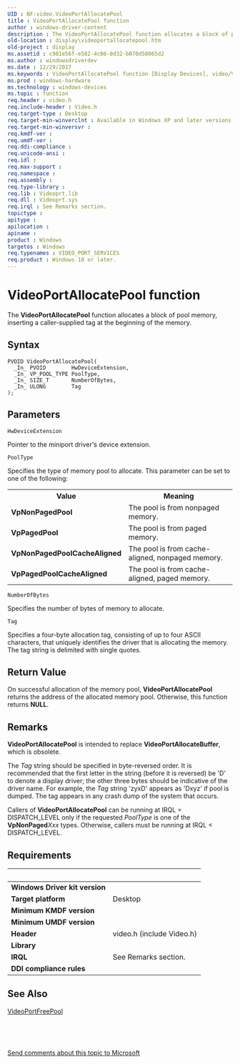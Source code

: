 ```yaml
---
UID : NF:video.VideoPortAllocatePool
title : VideoPortAllocatePool function
author : windows-driver-content
description : The VideoPortAllocatePool function allocates a block of pool memory, inserting a caller-supplied tag at the beginning of the memory.
old-location : display\videoportallocatepool.htm
old-project : display
ms.assetid : c981e56f-e582-4c06-8d32-b070d58065d2
ms.author : windowsdriverdev
ms.date : 12/29/2017
ms.keywords : VideoPortAllocatePool function [Display Devices], video/VideoPortAllocatePool, VideoPortAllocatePool, VideoPort_Functions_a9163e5b-6519-4427-a748-066ad120022a.xml, display.videoportallocatepool
ms.prod : windows-hardware
ms.technology : windows-devices
ms.topic : function
req.header : video.h
req.include-header : Video.h
req.target-type : Desktop
req.target-min-winverclnt : Available in Windows XP and later versions of the Windows operating systems.
req.target-min-winversvr : 
req.kmdf-ver : 
req.umdf-ver : 
req.ddi-compliance : 
req.unicode-ansi : 
req.idl : 
req.max-support : 
req.namespace : 
req.assembly : 
req.type-library : 
req.lib : Videoprt.lib
req.dll : Videoprt.sys
req.irql : See Remarks section.
topictype : 
apitype : 
apilocation : 
apiname : 
product : Windows
targetos : Windows
req.typenames : VIDEO_PORT_SERVICES
req.product : Windows 10 or later.
---
```



# VideoPortAllocatePool function
The <b>VideoPortAllocatePool</b> function allocates a block of pool memory, inserting a caller-supplied tag at the beginning of the memory.

## Syntax

````
PVOID VideoPortAllocatePool(
  _In_ PVOID        HwDeviceExtension,
  _In_ VP_POOL_TYPE PoolType,
  _In_ SIZE_T       NumberOfBytes,
  _In_ ULONG        Tag
);
````

## Parameters

`HwDeviceExtension`

Pointer to the miniport driver's device extension.

`PoolType`

Specifies the type of memory pool to allocate. This parameter can be set to one of the following:
<table>
<tr>
<th>Value</th>
<th>Meaning</th>
</tr>
<tr>
<td>
<b>VpNonPagedPool</b>

</td>
<td>
The pool is from nonpaged memory.

</td>
</tr>
<tr>
<td>
<b>VpPagedPool</b>

</td>
<td>
The pool is from paged memory.

</td>
</tr>
<tr>
<td>
<b>VpNonPagedPoolCacheAligned</b>

</td>
<td>
The pool is from cache-aligned, nonpaged memory.

</td>
</tr>
<tr>
<td>
<b>VpPagedPoolCacheAligned</b>

</td>
<td>
The pool is from cache-aligned, paged memory.

</td>
</tr>
</table>

`NumberOfBytes`

Specifies the number of bytes of memory to allocate.

`Tag`

Specifies a four-byte allocation tag, consisting of up to four ASCII characters, that uniquely identifies the driver that is allocating the memory. The tag string is delimited with single quotes.


## Return Value

On successful allocation of the memory pool, <b>VideoPortAllocatePool</b> returns the address of the allocated memory pool. Otherwise, this function returns <b>NULL</b>.

## Remarks

<b>VideoPortAllocatePool</b> is intended to replace <b>VideoPortAllocateBuffer</b>, which is obsolete.

The <i>Tag</i> string should be specified in byte-reversed order. It is recommended that the first letter in the string (before it is reversed) be 'D' to denote a display driver; the other three bytes should be indicative of the driver name. For example, the <i>Tag</i> string 'zyxD' appears as 'Dxyz' if pool is dumped. The tag appears in any crash dump of the system that occurs.

Callers of <b>VideoPortAllocatePool</b> can be running at IRQL = DISPATCH_LEVEL only if the requested <i>PoolType</i> is one of the <b>VpNonPaged</b><i>Xxx</i> types. Otherwise, callers must be running at IRQL &lt; DISPATCH_LEVEL.

## Requirements
| &nbsp; | &nbsp; |
| ---- |:---- |
| **Windows Driver kit version** |  |
| **Target platform** | Desktop |
| **Minimum KMDF version** |  |
| **Minimum UMDF version** |  |
| **Header** | video.h (include Video.h) |
| **Library** |  |
| **IRQL** | See Remarks section. |
| **DDI compliance rules** |  |

## See Also

<a href="..\video\nf-video-videoportfreepool.md">VideoPortFreePool</a>

 

 

<a href="mailto:wsddocfb@microsoft.com?subject=Documentation%20feedback [display\display]:%20VideoPortAllocatePool function%20 RELEASE:%20(12/29/2017)&amp;body=%0A%0APRIVACY STATEMENT%0A%0AWe use your feedback to improve the documentation. We don't use your email address for any other purpose, and we'll remove your email address from our system after the issue that you're reporting is fixed. While we're working to fix this issue, we might send you an email message to ask for more info. Later, we might also send you an email message to let you know that we've addressed your feedback.%0A%0AFor more info about Microsoft's privacy policy, see http://privacy.microsoft.com/en-us/default.aspx." title="Send comments about this topic to Microsoft">Send comments about this topic to Microsoft</a>